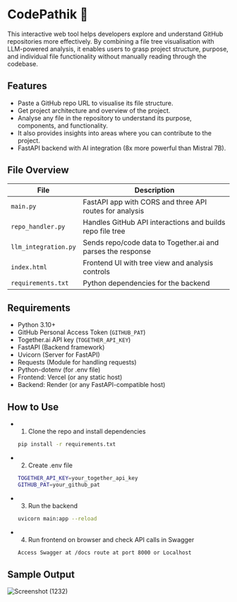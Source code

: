 # CodePathik 🧭

This interactive web tool helps developers explore and understand GitHub repositories more effectively. By combining a file tree visualisation with LLM-powered analysis, it enables users to grasp project structure, purpose, and individual file functionality without manually reading through the codebase.

## Features

- Paste a GitHub repo URL to visualise its file structure.
- Get project architecture and overview of the project.
- Analyse any file in the repository to understand its purpose, components, and functionality.
- It also provides insights into areas where you can contribute to the project. 
- FastAPI backend with AI integration (8x more powerful than Mistral 7B).

## File Overview

| File                  | Description |
|-----------------------|-------------|
| `main.py`             | FastAPI app with CORS and three API routes for analysis |
| `repo_handler.py`     | Handles GitHub API interactions and builds repo file tree |
| `llm_integration.py`  | Sends repo/code data to Together.ai and parses the response |
| `index.html`          | Frontend UI with tree view and analysis controls |
| `requirements.txt`    | Python dependencies for the backend |

## Requirements

- Python 3.10+
- GitHub Personal Access Token (`GITHUB_PAT`)
- Together.ai API key (`TOGETHER_API_KEY`)
- FastAPI (Backend framework)
- Uvicorn (Server for FastAPI)
- Requests (Module for handling requests)
- Python-dotenv (for .env file)
- Frontend: Vercel (or any static host)
- Backend: Render (or any FastAPI-compatible host)

## How to Use

-  1. Clone the repo and install dependencies
   ```bash
   pip install -r requirements.txt
   ```
-  2. Create .env file
   ```bash
   TOGETHER_API_KEY=your_together_api_key
   GITHUB_PAT=your_github_pat
   ```
-  3. Run the backend
   ```bash
   uvicorn main:app --reload
   ```
-  4. Run frontend on browser and check API calls in Swagger
   ```bash
   Access Swagger at /docs route at port 8000 or Localhost
   ```

## Sample Output
![Screenshot (1232)](https://github.com/user-attachments/assets/2b1df4c1-02f3-48a0-8061-c3f0360a2ebb)

